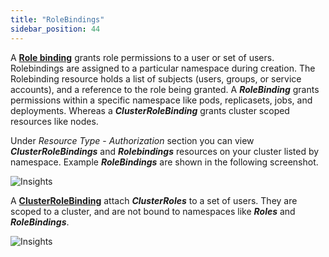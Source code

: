 ```yaml
---
title: "RoleBindings"
sidebar_position: 44
---
```


A **[Role binding](https://kubernetes.io/docs/reference/access-authn-authz/rbac/#rolebinding-and-clusterrolebinding)** grants role permissions to a user or set of users. Rolebindings are assigned to a particular namespace during creation. The Rolebinding resource holds a list of subjects (users, groups, or service accounts), and a reference to the role being granted. A **_RoleBinding_** grants permissions within a specific namespace like pods, replicasets, jobs, and deployments. Whereas a **_ClusterRoleBinding_** grants cluster scoped resources like nodes.

Under <i>Resource Type</i> - <i>Authorization</i> section you can view **_ClusterRoleBindings_** and **_Rolebindings_** resources on your cluster listed by namespace. Example  **_RoleBindings_** are shown in the following screenshot.

![Insights](/img/resource-view/autz-rolebinding.jpg)

A **[ClusterRoleBinding](https://kubernetes.io/docs/reference/access-authn-authz/rbac/#rolebinding-and-clusterrolebinding)** attach **_ClusterRoles_** to a set of users. They are scoped to a cluster, and are not bound to namespaces like **_Roles_** and **_RoleBindings_**.

![Insights](/img/resource-view/authz-crolebinding.jpg)
